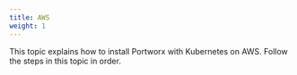 ```yaml
---
title: AWS
weight: 1
---
```


This topic explains how to install Portworx with Kubernetes on AWS. Follow the steps in this topic in order.